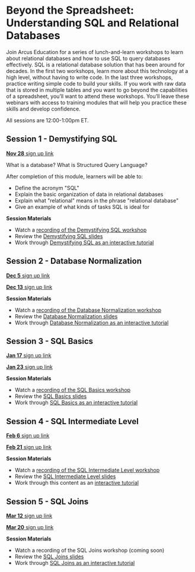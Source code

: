 # Beyond the Spreadsheet: Understanding SQL and Relational Databases

Join Arcus Education for a series of lunch-and-learn workshops to learn about relational databases and how to use SQL to query databases effectively.  SQL is a relational database solution that has been around for decades. In the first two workshops, learn more about this technology at a high level, without having to write code. In the last three workshops, practice writing simple code to build your skills. If you work with raw data that is stored in multiple tables and you want to go beyond the capabilities of a spreadsheet, you’ll want to attend these workshops. You’ll leave these webinars with access to training modules that will help you practice these skills and develop confidence. 

All sessions are 12:00-1:00pm ET.

## Session 1 - Demystifying SQL

[**Nov 28** sign up link](https://events.teams.microsoft.com/event/a283d737-c606-40c3-85f4-74790a28b9a0@a6112416-07b0-41a5-9bb1-d146b575c975)

What is a database? What is Structured Query Language? 

After completion of this module, learners will be able to:

- Define the acronym "SQL"
- Explain the basic organization of data in relational databases
- Explain what "relational" means in the phrase "relational database"
- Give an example of what kinds of tasks SQL is ideal for

**Session Materials** 

- Watch a [recording of the Demystifying SQL workshop](https://www.youtube.com/watch?v=PajXC0D-6qM)
- Review the [Demystifying SQL slides](https://liascript.github.io/course/?https://raw.githubusercontent.com/arcus/arcus_skill_series_sql/main/demystifying_sql/demystifying_sql.md#1)
- Work through [Demystifying SQL as an interactive tutorial](https://bit.ly/DART_demystifying_sql)

## Session 2 - Database Normalization 

[**Dec 5** sign up link](https://events.teams.microsoft.com/event/3a45c503-b0c0-4a3f-ba83-f8fd5e45bbd7@a6112416-07b0-41a5-9bb1-d146b575c975)

[**Dec 13** sign up link](https://events.teams.microsoft.com/event/96f78e2d-2855-4937-b3f1-394af8acf73b@a6112416-07b0-41a5-9bb1-d146b575c975)

**Session Materials**

- Watch a [recording of the Database Normalization workshop](https://youtu.be/ZakRuThdZJE)
- Review the [Database Normalization slides](https://liascript.github.io/course/?https://raw.githubusercontent.com/arcus/arcus_skill_series_sql/main/database_normalization/database_normalization.md#1)
- Work through [Database Normalization as an interactive tutorial](https://bit.ly/DART_database_normalization)

## Session 3 - SQL Basics

[**Jan 17** sign up link](https://events.teams.microsoft.com/event/9635606e-0765-4725-9413-a294cfad7f81@a6112416-07b0-41a5-9bb1-d146b575c975)

[**Jan 23** sign up link](https://events.teams.microsoft.com/event/65c10e68-f74b-4664-9de1-8520eb068bd2@a6112416-07b0-41a5-9bb1-d146b575c975)

**Session Materials**

- Watch a [recording of the SQL Basics workshop](https://www.youtube.com/watch?v=On54EiSYJmY)
- Review the [SQL Basics slides](https://liascript.github.io/course/?https://raw.githubusercontent.com/arcus/arcus_skill_series_sql/main/sql_basics/sql_basics.md) 
- Work through [SQL Basics as an interactive tutorial](https://bit.ly/DART_sql_basics)

## Session 4 - SQL Intermediate Level

[**Feb 6** sign up link](https://events.teams.microsoft.com/event/c3fc728e-9809-4910-9b31-8ca3859e2ad1@a6112416-07b0-41a5-9bb1-d146b575c975)

[**Feb 21** sign up link](https://events.teams.microsoft.com/event/dac5952f-1e4c-4226-8b48-9c2c1e77e254@a6112416-07b0-41a5-9bb1-d146b575c975)

**Session Materials**

- Watch a [recording of the SQL Intermediate Level workshop](https://www.youtube.com/watch?v=emI3_bfzRl8)
- Review the [SQL Intermediate Level slides](https://liascript.github.io/course/?https://raw.githubusercontent.com/arcus/arcus_skill_series_sql/main/sql_intermediate/sql_intermediate.md)
- Work through this content as an [interactive tutorial](https://bit.ly/DART_sql_intermediate)

## Session 5 - SQL Joins

[**Mar 12** sign up link](https://events.teams.microsoft.com/event/3b0842a5-d7ba-4292-a5e5-7bb47c9e6f13@a6112416-07b0-41a5-9bb1-d146b575c975)

[**Mar 20** sign up link](https://events.teams.microsoft.com/event/5323d936-a3b7-4e70-81ed-ae428c93df09@a6112416-07b0-41a5-9bb1-d146b575c975)

**Session Materials**

- Watch a recording of the SQL Joins workshop (coming soon)
- Review the [SQL Joins slides](https://liascript.github.io/course/?https://raw.githubusercontent.com/arcus/arcus_skill_series_sql/main/sql_joins/sql_joins.md)
- Work through [SQL Joins as an interactive tutorial](https://bit.ly/DART_sql_joins)
